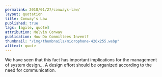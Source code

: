 ```yaml
---
permalink: 2018/01/27/conways-law/
layout: quotation
title: Conway's Law
published: true
tags: [agile, quote]
attribution: Melvin Conway
publication: How Do Committees Invent?
thumbnail: "/img/thumbnails/microphone-420x255.webp"
alttext: quote
---
```


We have seen that this fact has important implications for the management of system design...
A design effort should be organized according to the need for communication.
